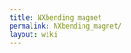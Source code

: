 ```yaml
---
title: NXbending magnet
permalink: NXbending_magnet/
layout: wiki
---
```


<nxformat file="NXbending_magnet.xml"></nxformat>
